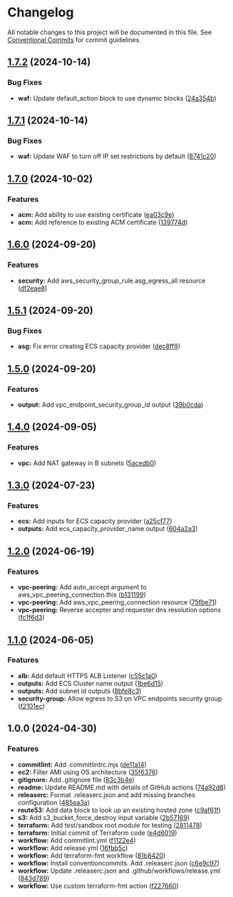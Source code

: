 # Changelog

All notable changes to this project will be documented in this file. See
[Conventional Commits](https://conventionalcommits.org) for commit guidelines.

## [1.7.2](https://github.com/cambridge-collection/terraform-aws-architecture-ecs/compare/v1.7.1...v1.7.2) (2024-10-14)


### Bug Fixes

* **waf:** Update default_action block to use dynamic blocks ([24a354b](https://github.com/cambridge-collection/terraform-aws-architecture-ecs/commit/24a354b7fb5b8f64101efdb3edc432a00340ba1a))

## [1.7.1](https://github.com/cambridge-collection/terraform-aws-architecture-ecs/compare/v1.7.0...v1.7.1) (2024-10-14)


### Bug Fixes

* **waf:** Update WAF to turn off IP set restrictions by default ([8741c20](https://github.com/cambridge-collection/terraform-aws-architecture-ecs/commit/8741c20d5ee6e3b1345496c9a5335e5321199157))

## [1.7.0](https://github.com/cambridge-collection/terraform-aws-architecture-ecs/compare/v1.6.0...v1.7.0) (2024-10-02)


### Features

* **acm:** Add ability to use existing certificate ([ea03c9e](https://github.com/cambridge-collection/terraform-aws-architecture-ecs/commit/ea03c9e24bcaf7102c97972ce556da272dd268f5))
* **acm:** Add reference to existing ACM certificate ([139774d](https://github.com/cambridge-collection/terraform-aws-architecture-ecs/commit/139774d5909a41a517dfa0847a78e6ffe73c777e))

## [1.6.0](https://github.com/cambridge-collection/terraform-aws-architecture-ecs/compare/v1.5.1...v1.6.0) (2024-09-20)


### Features

* **security:** Add aws_security_group_rule.asg_egress_all resource ([df2eae8](https://github.com/cambridge-collection/terraform-aws-architecture-ecs/commit/df2eae8d25395a5967f2872516b7da4a2bbe4b6d))

## [1.5.1](https://github.com/cambridge-collection/terraform-aws-architecture-ecs/compare/v1.5.0...v1.5.1) (2024-09-20)


### Bug Fixes

* **asg:** Fix error creating ECS capacity provider ([dec8ff9](https://github.com/cambridge-collection/terraform-aws-architecture-ecs/commit/dec8ff96a3ad757edffefa8ede4d163ff49bc060))

## [1.5.0](https://github.com/cambridge-collection/terraform-aws-architecture-ecs/compare/v1.4.0...v1.5.0) (2024-09-20)


### Features

* **output:** Add vpc_endpoint_security_group_id output ([39b0cda](https://github.com/cambridge-collection/terraform-aws-architecture-ecs/commit/39b0cdab0d8f86d61551ead4121409124e0f5f92))

## [1.4.0](https://github.com/cambridge-collection/terraform-aws-architecture-ecs/compare/v1.3.0...v1.4.0) (2024-09-05)


### Features

* **vpc:** Add NAT gateway in B subnets ([5acedb0](https://github.com/cambridge-collection/terraform-aws-architecture-ecs/commit/5acedb0509dff42c67355fd125ce82b0ffa14af0))

## [1.3.0](https://github.com/cambridge-collection/terraform-aws-architecture-ecs/compare/v1.2.0...v1.3.0) (2024-07-23)


### Features

* **ecs:** Add inputs for ECS capacity provider ([a25cf77](https://github.com/cambridge-collection/terraform-aws-architecture-ecs/commit/a25cf77318c2296bd39d40b8fa3ba2d07a633b68))
* **outputs:** Add ecs_capacity_provider_name output ([604a2a3](https://github.com/cambridge-collection/terraform-aws-architecture-ecs/commit/604a2a3389042dabcff2e6af261a9b5270d88c3b))

## [1.2.0](https://github.com/cambridge-collection/terraform-aws-architecture-ecs/compare/v1.1.0...v1.2.0) (2024-06-19)


### Features

* **vpc-peering:** Add auto_accept argument to aws_vpc_peering_connection.this ([b131199](https://github.com/cambridge-collection/terraform-aws-architecture-ecs/commit/b131199191a5d26a24ee0764dc5a11003a41923e))
* **vpc-peering:** Add aws_vpc_peering_connection resource ([75fbe71](https://github.com/cambridge-collection/terraform-aws-architecture-ecs/commit/75fbe71ad35022a3e02075f2edaaf000308b5aad))
* **vpc-peering:** Reverse accepter and requester dns resolution options ([fc1f6d3](https://github.com/cambridge-collection/terraform-aws-architecture-ecs/commit/fc1f6d3d720abb36226572c9f0a97060c9faa891))

## [1.1.0](https://github.com/cambridge-collection/terraform-aws-architecture-ecs/compare/v1.0.0...v1.1.0) (2024-06-05)


### Features

* **alb:** Add default HTTPS ALB Listener ([c55c1a0](https://github.com/cambridge-collection/terraform-aws-architecture-ecs/commit/c55c1a0a8580d874823aff2b4bebd0ea29962aeb))
* **outputs:** Add ECS Cluster name output ([1be6d15](https://github.com/cambridge-collection/terraform-aws-architecture-ecs/commit/1be6d152eb4e63383aa2f0e46db7e14daac0860c))
* **outputs:** Add subnet id outputs ([8bfe8c3](https://github.com/cambridge-collection/terraform-aws-architecture-ecs/commit/8bfe8c35c984ecbeb7bb4889de2d142f9575532e))
* **security-group:** Allow egress to S3 on VPC endpoints security group ([f2101ec](https://github.com/cambridge-collection/terraform-aws-architecture-ecs/commit/f2101ec46496f335dd6853270423dbe4ca1f4559))

## 1.0.0 (2024-04-30)


### Features

* **commitlint:** Add .commitlintrc.mjs ([de11a14](https://github.com/cambridge-collection/terraform-aws-architecture-ecs/commit/de11a14363af5c233395af05915c617a4efeec5b))
* **ec2:** Filter AMI using OS architecture ([35f6376](https://github.com/cambridge-collection/terraform-aws-architecture-ecs/commit/35f637653fce0d558d6c2af1292ba4e493d78005))
* **gitignore:** Add .gitignore file ([83c3b4e](https://github.com/cambridge-collection/terraform-aws-architecture-ecs/commit/83c3b4ecd112b9eafa7e26130bbfbeee6b677907))
* **readme:** Update README.md with details of GitHub actions ([74a92d8](https://github.com/cambridge-collection/terraform-aws-architecture-ecs/commit/74a92d8150f4ac8581797bc60f33ece675f243ef))
* **releaserc:** Format .releaserc.json and add missing branches configuration ([485ea3a](https://github.com/cambridge-collection/terraform-aws-architecture-ecs/commit/485ea3a078d4a8164d3a1ff65b6a7e7da4a81dc7))
* **route53:** Add data block to look up an existing hosted zone ([c9af61f](https://github.com/cambridge-collection/terraform-aws-architecture-ecs/commit/c9af61f57baf5a109af700079ac92c2776c50994))
* **s3:** Add s3_bucket_force_destroy input variable ([2b57169](https://github.com/cambridge-collection/terraform-aws-architecture-ecs/commit/2b57169009a5e5e612aab294bdcaf3509ffba10c))
* **terraform:** Add test/sandbox root module for testing ([2811478](https://github.com/cambridge-collection/terraform-aws-architecture-ecs/commit/281147830ce4262acfb5a750bb79249d37ec606c))
* **terraform:** Initial commit of Terraform code ([e4d6019](https://github.com/cambridge-collection/terraform-aws-architecture-ecs/commit/e4d6019e7b601f51e7d77e415e7929c42e815657))
* **workflow:** Add commitlint.yml ([f1122e4](https://github.com/cambridge-collection/terraform-aws-architecture-ecs/commit/f1122e4a81c2323018cfdbf0dd9ce8c89f48a1c0))
* **workflow:** Add release.yml ([16fbb5c](https://github.com/cambridge-collection/terraform-aws-architecture-ecs/commit/16fbb5c603da0ecb2bb55240e6dfed9fee60d393))
* **workflow:** Add terraform-fmt workflow ([81b8420](https://github.com/cambridge-collection/terraform-aws-architecture-ecs/commit/81b8420f7f7c8dbc04d6cd2d35a65c84144f13c2))
* **workflow:** Install conventioncommits. Add .releaserc.json ([c6e9c97](https://github.com/cambridge-collection/terraform-aws-architecture-ecs/commit/c6e9c9769c209e600c92e9d086f3d8520f20b12d))
* **workflow:** Update .releaserc.json and .github/workflows/release.yml ([843d789](https://github.com/cambridge-collection/terraform-aws-architecture-ecs/commit/843d789c91caff451df883cb1b2eded8bf103664))
* **workflow:** Use custom terraform-fmt action ([f227660](https://github.com/cambridge-collection/terraform-aws-architecture-ecs/commit/f227660bcb0b1501cdd7bb508eae54d5d921814f))

